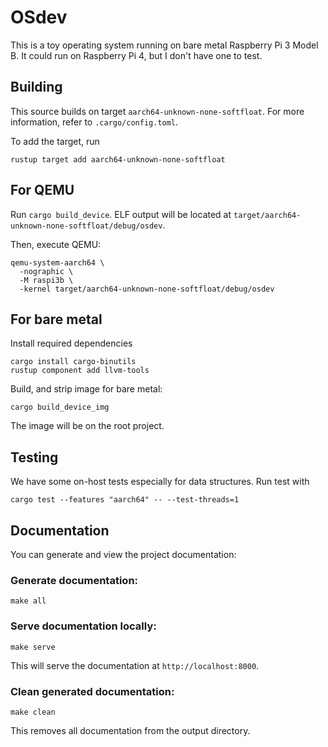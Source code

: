 # OSdev

This is a toy operating system running on bare metal Raspberry Pi 3 Model B.
It could run on Raspberry Pi 4, but I don't have one to test.


## Building

This source builds on target `aarch64-unknown-none-softfloat`.
For more information, refer to `.cargo/config.toml`.

To add the target, run
```
rustup target add aarch64-unknown-none-softfloat
```

## For QEMU

Run `cargo build_device`. ELF output will be located at
`target/aarch64-unknown-none-softfloat/debug/osdev`.

Then, execute QEMU:
```
qemu-system-aarch64 \
  -nographic \
  -M raspi3b \
  -kernel target/aarch64-unknown-none-softfloat/debug/osdev
```

## For bare metal

Install required dependencies
```
cargo install cargo-binutils
rustup component add llvm-tools
```

Build, and strip image for bare metal:
```
cargo build_device_img
```

The image will be on the root project.

## Testing

We have some on-host tests especially for data structures. Run test with

```
cargo test --features "aarch64" -- --test-threads=1 
```

## Documentation

You can generate and view the project documentation:

### Generate documentation:

```
make all
```

### Serve documentation locally:

```
make serve
```

This will serve the documentation at `http://localhost:8000`.

### Clean generated documentation:

```
make clean
```

This removes all documentation from the output directory.
